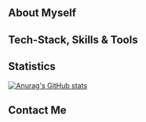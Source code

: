 ## About Myself

## Tech-Stack, Skills & Tools

## Statistics

[![Anurag's GitHub stats](https://github-readme-stats.vercel.app/api?username=usmansbk&count_private=true)](https://github.com/anuraghazra/github-readme-stats)

## Contact Me
